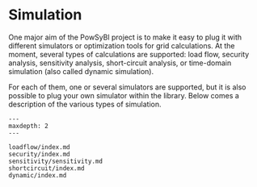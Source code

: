 # Simulation

One major aim of the PowSyBl project is to make it easy to plug it with different simulators or optimization tools for grid calculations. At the moment, several types of calculations are supported: load flow, security analysis, sensitivity analysis, short-circuit analysis, or time-domain simulation (also called dynamic simulation). 

For each of them, one or several simulators are supported, but it is also possible to plug your own simulator within the library.
Below comes a description of the various types of simulation. 


```{toctree}
---
maxdepth: 2
---

loadflow/index.md
security/index.md
sensitivity/sensitivity.md
shortcircuit/index.md
dynamic/index.md
```
